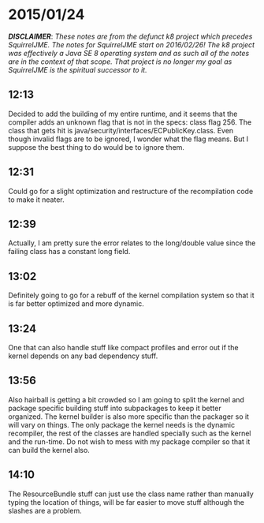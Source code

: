 # 2015/01/24

***DISCLAIMER***: _These notes are from the defunct k8 project which_
_precedes SquirrelJME. The notes for SquirrelJME start on 2016/02/26!_
_The k8 project was effectively a Java SE 8 operating system and as such_
_all of the notes are in the context of that scope. That project is no_
_longer my goal as SquirrelJME is the spiritual successor to it._

## 12:13

Decided to add the building of my entire runtime, and it seems that the
compiler adds an unknown flag that is not in the specs: class flag 256. The
class that gets hit is java/security/interfaces/ECPublicKey.class. Even though
invalid flags are to be ignored, I wonder what the flag means. But I suppose
the best thing to do would be to ignore them.

## 12:31

Could go for a slight optimization and restructure of the recompilation code
to make it neater.

## 12:39

Actually, I am pretty sure the error relates to the long/double value since
the failing class has a constant long field.

## 13:02

Definitely going to go for a rebuff of the kernel compilation system so that
it is far better optimized and more dynamic.

## 13:24

One that can also handle stuff like compact profiles and error out if the
kernel depends on any bad dependency stuff.

## 13:56

Also hairball is getting a bit crowded so I am going to split the kernel and
package specific building stuff into subpackages to keep it better organized.
The kernel builder is also more specific than the packager so it will vary on
things. The only package the kernel needs is the dynamic recompiler, the rest
of the classes are handled specially such as the kernel and the run-time. Do
not wish to mess with my package compiler so that it can build the kernel
also.

## 14:10

The ResourceBundle stuff can just use the class name rather than manually
typing the location of things, will be far easier to move stuff although the
slashes are a problem.

